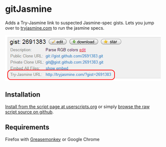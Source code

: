 gitJasmine
===========
Adds a Try-Jasmine link to suspected Jasmine-spec gists. Lets you jump over to [tryjasmine.com](http://tryjasmine.com) to run the jasmine specs.

![screenshot](screenshot.png)

Installation
------------
[Install from the script page at userscripts.org](http://userscripts.org/scripts/show/133385) or simply [browse the raw script source on github](https://github.com/jasonkarns/userscripts/raw/master/gitjasmine/gitjasmine.user.js).

Requirements
------------
Firefox with [Greasemonkey](https://addons.mozilla.org/en-US/firefox/addon/748)
or
Google Chrome
